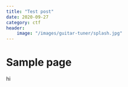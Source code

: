 ```yaml
---
title: "Test post"
date: 2020-09-27
category: ctf
header:
    image: "/images/guitar-tuner/splash.jpg"
---
```




# Sample page
hi
